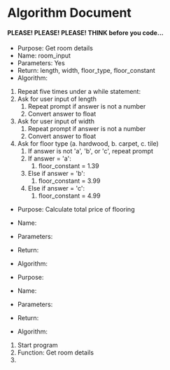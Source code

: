 # Algorithm Document
#### PLEASE! PLEASE! PLEASE! THINK before you code...

- Purpose: Get room details
- Name: room_input
- Parameters: Yes
- Return: length, width, floor_type, floor_constant
- Algorithm:
1. Repeat five times under a while statement:
  1. Ask for user input of length
     1. Repeat prompt if answer is not a number
     2. Convert answer to float
  2. Ask for user input of width
     1. Repeat prompt if answer is not a number
     2. Convert answer to float
  3. Ask for floor type (a. hardwood, b. carpet, c. tile)
     1. If answer is not 'a', 'b', or 'c', repeat prompt
     2. If answer = 'a':
        1. floor_constant = 1.39
     3. Else if answer = 'b':
        1. floor_constant = 3.99
     4. Else if answer = 'c':
        1. floor_constant = 4.99

- Purpose: Calculate total price of flooring 
- Name:
- Parameters:
- Return:
- Algorithm:

- Purpose:
- Name:
- Parameters:
- Return:
- Algorithm:

1. Start program
2. Function: Get room details
3. 